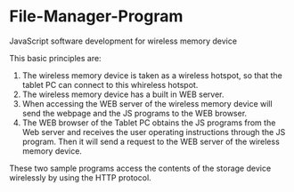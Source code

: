 # File-Manager-Program
JavaScript software development for wireless memory device

This basic principles are:
1. The wireless memory device is taken as a wireless hotspot, so that the tablet PC can connect to this whireless hotspot.
2. The wireless memory device has a built in WEB server.
3. When accessing the WEB server of the wireless memory device will send the webpage and the JS programs to the WEB browser.
4. The WEB browser of the Tablet PC obtains the JS programs from the Web server and receives the user operating instructions through the JS program. Then it will send a request to the WEB server of the wireless memory device.

These two sample programs access the contents of the storage device wirelessly by using the HTTP protocol.
